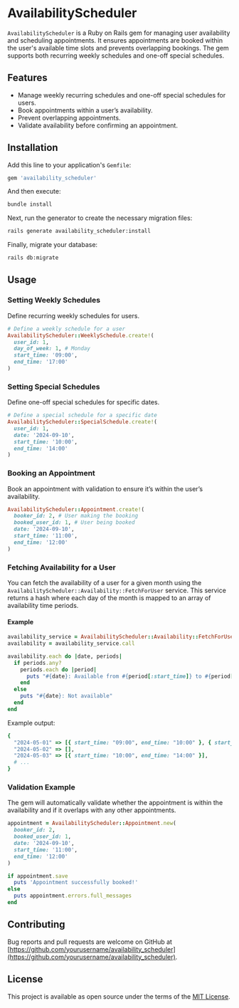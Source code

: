 
# AvailabilityScheduler

`AvailabilityScheduler` is a Ruby on Rails gem for managing user availability and scheduling appointments. It ensures appointments are booked within the user's available time slots and prevents overlapping bookings. The gem supports both recurring weekly schedules and one-off special schedules.

## Features

- Manage weekly recurring schedules and one-off special schedules for users.
- Book appointments within a user’s availability.
- Prevent overlapping appointments.
- Validate availability before confirming an appointment.

## Installation

Add this line to your application's `Gemfile`:

```ruby
gem 'availability_scheduler'
```

And then execute:

```bash
bundle install
```

Next, run the generator to create the necessary migration files:

```bash
rails generate availability_scheduler:install
```

Finally, migrate your database:

```bash
rails db:migrate
```

## Usage

### Setting Weekly Schedules

Define recurring weekly schedules for users.

```ruby
# Define a weekly schedule for a user
AvailabilityScheduler::WeeklySchedule.create!(
  user_id: 1,
  day_of_week: 1, # Monday
  start_time: '09:00',
  end_time: '17:00'
)
```

### Setting Special Schedules

Define one-off special schedules for specific dates.

```ruby
# Define a special schedule for a specific date
AvailabilityScheduler::SpecialSchedule.create!(
  user_id: 1,
  date: '2024-09-10',
  start_time: '10:00',
  end_time: '14:00'
)
```

### Booking an Appointment

Book an appointment with validation to ensure it’s within the user’s availability.

```ruby
AvailabilityScheduler::Appointment.create!(
  booker_id: 2, # User making the booking
  booked_user_id: 1, # User being booked
  date: '2024-09-10',
  start_time: '11:00',
  end_time: '12:00'
)
```

### Fetching Availability for a User

You can fetch the availability of a user for a given month using the `AvailabilityScheduler::Availability::FetchForUser` service. This service returns a hash where each day of the month is mapped to an array of availability time periods.

#### Example

```ruby
availability_service = AvailabilityScheduler::Availability::FetchForUser.new(user_id: 1, date: '05-2024')
availability = availability_service.call

availability.each do |date, periods|
  if periods.any?
    periods.each do |period|
      puts "#{date}: Available from #{period[:start_time]} to #{period[:end_time]}"
    end
  else
    puts "#{date}: Not available"
  end
end
```
Example output:
```ruby
{
  "2024-05-01" => [{ start_time: "09:00", end_time: "10:00" }, { start_time: "11:00", end_time: "16:00" }],
  "2024-05-02" => [],
  "2024-05-03" => [{ start_time: "10:00", end_time: "14:00" }],
  # ...
}
```

### Validation Example

The gem will automatically validate whether the appointment is within the availability and if it overlaps with any other appointments.

```ruby
appointment = AvailabilityScheduler::Appointment.new(
  booker_id: 2,
  booked_user_id: 1,
  date: '2024-09-10',
  start_time: '11:00',
  end_time: '12:00'
)

if appointment.save
  puts 'Appointment successfully booked!'
else
  puts appointment.errors.full_messages
end
```

## Contributing

Bug reports and pull requests are welcome on GitHub at [https://github.com/yourusername/availability_scheduler](https://github.com/yourusername/availability_scheduler).

## License

This project is available as open source under the terms of the [MIT License](https://opensource.org/licenses/MIT).
